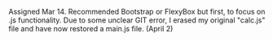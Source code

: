 Assigned Mar 14.  Recommended Bootstrap or FlexyBox but first, to focus on .js functionality.
Due to some unclear GIT error, I erased my original "calc.js" file and have now restored a main.js file.   (April 2)
